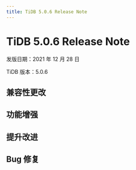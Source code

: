 ```yaml
---
title: TiDB 5.0.6 Release Note
---
```


# TiDB 5.0.6 Release Note

发版日期：2021 年 12 月 28 日

TiDB 版本：5.0.6

## 兼容性更改

## 功能增强

## 提升改进

## Bug 修复